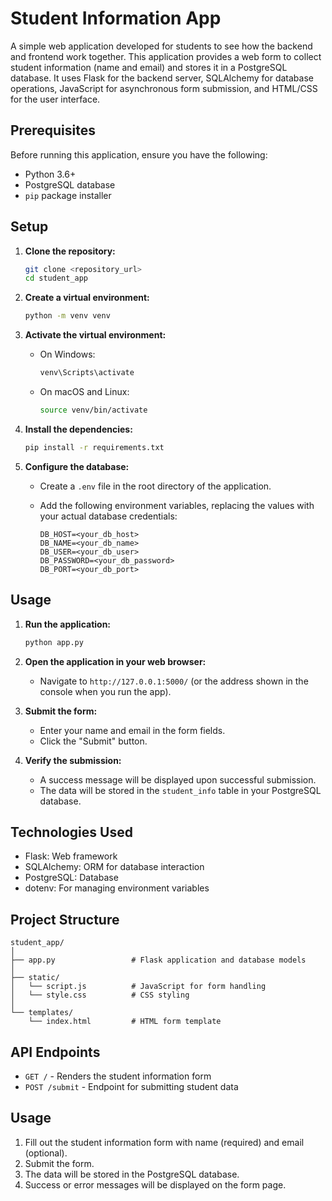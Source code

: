 # Student Information App

A simple web application developed for students to see how the backend and frontend work together. This application provides a web form to collect student information (name and email) and stores it in a PostgreSQL database. It uses Flask for the backend server, SQLAlchemy for database operations, JavaScript for asynchronous form submission, and HTML/CSS for the user interface.

## Prerequisites

Before running this application, ensure you have the following:

-   Python 3.6+
-   PostgreSQL database
-   `pip` package installer

## Setup

1.  **Clone the repository:**

    ```bash
    git clone <repository_url>
    cd student_app
    ```

2.  **Create a virtual environment:**

    ```bash
    python -m venv venv
    ```

3.  **Activate the virtual environment:**

    -   On Windows:

        ```bash
        venv\Scripts\activate
        ```

    -   On macOS and Linux:

        ```bash
        source venv/bin/activate
        ```

4.  **Install the dependencies:**

    ```bash
    pip install -r requirements.txt
    ```

5.  **Configure the database:**

    -   Create a `.env` file in the root directory of the application.
    -   Add the following environment variables, replacing the values with your actual database credentials:

        ```
        DB_HOST=<your_db_host>
        DB_NAME=<your_db_name>
        DB_USER=<your_db_user>
        DB_PASSWORD=<your_db_password>
        DB_PORT=<your_db_port>
        ```

## Usage

1.  **Run the application:**

    ```bash
    python app.py
    ```

2.  **Open the application in your web browser:**

    -   Navigate to `http://127.0.0.1:5000/` (or the address shown in the console when you run the app).

3.  **Submit the form:**

    -   Enter your name and email in the form fields.
    -   Click the "Submit" button.

4.  **Verify the submission:**

    -   A success message will be displayed upon successful submission.
    -   The data will be stored in the `student_info` table in your PostgreSQL database.

## Technologies Used

-   Flask: Web framework
-   SQLAlchemy: ORM for database interaction
-   PostgreSQL: Database
-   dotenv: For managing environment variables

## Project Structure

```
student_app/
│
├── app.py                 # Flask application and database models
│
├── static/
│   └── script.js          # JavaScript for form handling
│   └── style.css          # CSS styling
│
└── templates/
    └── index.html         # HTML form template
```

## API Endpoints

- `GET /` - Renders the student information form
- `POST /submit` - Endpoint for submitting student data

## Usage

1. Fill out the student information form with name (required) and email (optional).
2. Submit the form.
3. The data will be stored in the PostgreSQL database.
4. Success or error messages will be displayed on the form page.
